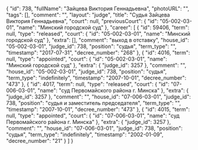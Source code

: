 {
    "id": 738,
    "fullName": "Зайцева Виктория Геннадьевна",
    "photoURL": "",
    "tags": [],
    "comment": "",
    "layout": "judge",
    "title": "Судья Зайцева Виктория Геннадьевна",
    "court": null,
    "previousCourt": {
        "id": "05-002-03-01",
        "name": "Минский городской суд"
    },
    "career": [
        {
            "id": 59406,
            "term": null,
            "type": "released",
            "court": {
                "id": "05-002-03-01",
                "name": "Минский городской суд"
            },
            "extra": [],
            "comment": "выход в отставку",
            "house_id": "05-002-03-01",
            "judge_id": 738,
            "position": "судья",
            "term_type": "",
            "timestamp": "2017-07-31",
            "decree_number": "268"
        },
        {
            "id": 4016,
            "term": null,
            "type": "appointed",
            "court": {
                "id": "05-002-03-01",
                "name": "Минский городской суд"
            },
            "extra": {
                "judge_id": 3257
            },
            "comment": "",
            "house_id": "05-002-03-01",
            "judge_id": 738,
            "position": "судья",
            "term_type": "indefinitely",
            "timestamp": "2007-10-01",
            "decree_number": "473"
        },
        {
            "id": 4017,
            "term": null,
            "type": "released",
            "court": {
                "id": "07-006-03-01",
                "name": "суд Первомайского района г. Минска"
            },
            "extra": {
                "judge_id": 3257
            },
            "comment": "",
            "house_id": "07-006-03-01",
            "judge_id": 738,
            "position": "судья и заместитель председателя",
            "term_type": "",
            "timestamp": "2007-10-01",
            "decree_number": "473"
        },
        {
            "id": 4015,
            "term": null,
            "type": "appointed",
            "court": {
                "id": "07-006-03-01",
                "name": "суд Первомайского района г. Минска"
            },
            "extra": {
                "judge_id": 3257
            },
            "comment": "",
            "house_id": "07-006-03-01",
            "judge_id": 738,
            "position": "судья",
            "term_type": "indefinitely",
            "timestamp": "2002-01-09",
            "decree_number": "21"
        }
    ]
}
